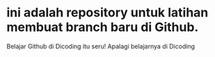 # ini adalah repository untuk latihan membuat branch baru di Github.<br>
Belajar Github di Dicoding itu seru!
Apalagi belajarnya di Dicoding
